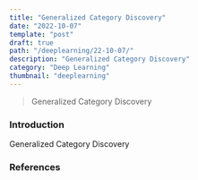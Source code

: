 ```yaml
---
title: "Generalized Category Discovery"
date: "2022-10-07"
template: "post"
draft: true
path: "/deeplearning/22-10-07/"
description: "Generalized Category Discovery"
category: "Deep Learning"
thumbnail: "deeplearning"
---
```


> Generalized Category Discovery

### Introduction

Generalized Category Discovery

### References

[^1]:Generalized Category Discovery
